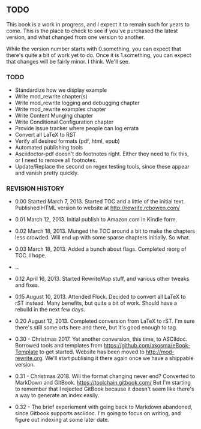 ## TODO

This book is a work in progress, and I expect it to remain such for years to come. This is the place to check to see if you've purchased the latest version, and what changed from one version to another.

While the version number starts with 0.something, you can expect that there's quite a bit of work yet to do. Once it is 1.something, you can expect that changes will be fairly minor. I think. We'll see.

### TODO

* Standardize how we display example
* Write mod_rewrite chapter(s)
* Write mod_rewrite logging and debugging chapter
* Write mod_rewrite examples chapter
* Write Content Munging chapter
* Write Conditional Configuration chapter
* Provide issue tracker where people can log errata
* Convert all LaTeX to RST
* Verify all desired formats (pdf, html, epub)
* Automated publishing tools
* Asciidoctor-pdf doesn't do footnotes right. Either they need to fix
  this, or I need to remove all footnotes.
* Update/Replace the second on regex testing tools, since these appear
  and vanish pretty quickly.


### REVISION HISTORY


* 0.00 Started March 7, 2013. Started TOC and a little of the initial text. Published HTML version to website at <http://rewrite.rcbowen.com/>
* 0.01 March 12, 2013. Initial publish to Amazon.com in Kindle form.
* 0.02 March 18, 2013. Munged the TOC around a bit to make the chapters less crowded. Will end up with some sparse chapters initially. So what.
* 0.03 March 18, 2013. Added a bunch about flags. Completed reorg of TOC. I hope.
* ...
* 0.12 April 16, 2013. Started RewriteMap stuff, and various other tweaks and fixes.
* 0.15 August 10, 2013. Attended Flock. Decided to convert all LaTeX to rST instead. Many benefits, but quite a bit of work. Should have a rebuild in the next few days.
* 0.20 August 12, 2013. Completed conversion from LaTeX to rST. I'm sure there's still some orts here and there, but it's good enough to tag.

* 0.30 - Christmas 2017. Yet another conversion, this time, to ASCIIdoc. Borrowed tools and templates from <https://github.com/akosma/eBook-Template> to get started. Website has been moved to <http://mod-rewrite.org>. We'll start publising it there again once we have a shippable version.

* 0.31 - Christmas 2018. Will the format changing never end? Converted to MarkDown and
  GitBook. https://toolchain.gitbook.com/ But I'm starting to remember
  that I rejected GitBook because it doesn't seem like there's a way to
  generate an index easily.

* 0.32 - The brief experiement with going back to Markdown abandoned,
  since Gitbook supports asciidoc. I'm going to focus on writing, and
  figure out indexing at some later date.
